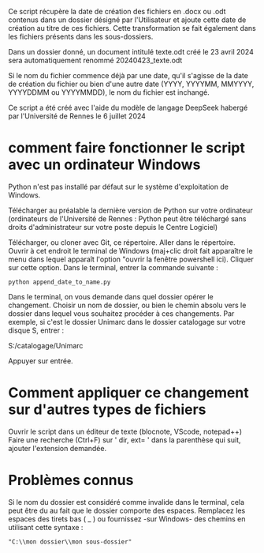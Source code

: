 Ce script récupère la date de création des fichiers en .docx ou .odt contenus dans un dossier désigné par l'Utilisateur et ajoute cette date de création au titre de ces fichiers. Cette transformation se fait également dans les fichiers présents dans les sous-dossiers. 

Dans un dossier donné, un document intitulé texte.odt créé le 23 avril 2024 sera automatiquement renommé 20240423_texte.odt

Si le nom du fichier commence déjà par une date, qu'il s'agisse de la date de création du fichier ou bien d'une autre date (YYYY, YYYYMM, MMYYYY, YYYYDDMM ou YYYYMMDD), le nom du fichier est inchangé. 

Ce script a été créé avec l'aide du modèle de langage DeepSeek habergé par l'Université de Rennes le 6 juillet 2024

# comment faire fonctionner le script avec un ordinateur Windows

Python n'est pas installé par défaut sur le système d'exploitation de Windows. 

Télécharger au préalable la dernière version de Python sur votre ordinateur (ordinateurs de l'Université de Rennes : Python peut être téléchargé sans droits d'administrateur sur votre poste depuis le Centre Logiciel)

Télécharger, ou cloner avec Git, ce répertoire. 
Aller dans le répertoire. 
Ouvrir à cet endroit le terminal de Windows (maj+clic droit fait apparaître le menu dans lequel apparaît l'option "ouvrir la fenêtre powershell ici). Cliquer sur cette option.
Dans le terminal, entrer la commande suivante : 

```shell
python append_date_to_name.py 
```

Dans le terminal, on vous demande dans quel dossier opérer le changement. 
Choisir un nom de dossier, ou bien le chemin absolu vers le dossier dans lequel vous souhaitez procéder à ces changements. 
Par exemple, si c'est le dossier Unimarc dans le dossier catalogage sur votre disque S, entrer : 

S:/catalogage/Unimarc

Appuyer sur entrée. 

# Comment appliquer ce changement sur d'autres types de fichiers

Ouvrir le script dans un éditeur de texte (blocnote, VScode, notepad++)
Faire une recherche (Ctrl+F) sur ' dir, ext= ' dans la parenthèse qui suit, ajouter l'extension demandée. 

# Problèmes connus 

Si le nom du dossier est considéré comme invalide dans le terminal, cela peut être du au fait que le dossier comporte des espaces. 
Remplacez les espaces des tirets bas ( _ ) ou fournissez -sur Windows- des chemins en utilisant cette syntaxe : 

```shell
"C:\\mon dossier\\mon sous-dossier"
```

